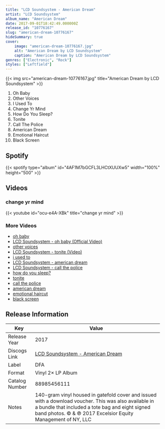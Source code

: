 ```yaml
---
title: "LCD Soundsystem - American Dream"
artist: "LCD Soundsystem"
album_name: "American Dream"
date: 2017-09-01T18:42:49.000000Z
release_id: "10776167"
slug: "american-dream-10776167"
hideSummary: true
cover:
    image: "american-dream-10776167.jpg"
    alt: "American Dream by LCD Soundsystem"
    caption: "American Dream by LCD Soundsystem"
genres: ["Electronic", "Rock"]
styles: ["Leftfield"]
---
```


{{< img src="american-dream-10776167.jpg" title="American Dream by LCD Soundsystem" >}}

<!-- section break -->

1. Oh Baby
2. Other Voices
3. I Used To
4. Change Yr Mind
5. How Do You Sleep?
6. Tonite
7. Call The Police
8. American Dream 
9. Emotional Haircut
10. Black Screen

<!-- section break -->


## Spotify
{{< spotify type="album" id="4AF1M7bGCFL3LHCtXUUXw5" width="100%" height="500" >}}



## Videos
### change yr mind
{{< youtube id="ocu-e4A-XBk" title="change yr mind" >}}<br>

### More Videos

- [oh baby](https://www.youtube.com/watch?v=PPa7wrRW2zE)
- [LCD Soundsystem - oh baby (Official Video)](https://www.youtube.com/watch?v=5gIhrPGyu6U)
- [other voices](https://www.youtube.com/watch?v=ZRaVXBJDiu8)
- [LCD Soundsystem - tonite (Video)](https://www.youtube.com/watch?v=lqq3BtGrpU8)
- [i used to](https://www.youtube.com/watch?v=P3tNaLXGPXc)
- [LCD Soundsystem - american dream](https://www.youtube.com/watch?v=ML1MUKOJIIo)
- [LCD Soundsystem - call the police](https://www.youtube.com/watch?v=zWKIWNJnlzI)
- [how do you sleep?](https://www.youtube.com/watch?v=E55hWJFzaC8)
- [tonite](https://www.youtube.com/watch?v=On47IHTHEdA)
- [call the police](https://www.youtube.com/watch?v=b4AYQa0j_v8)
- [american dream](https://www.youtube.com/watch?v=pUo4Waix-ww)
- [emotional haircut](https://www.youtube.com/watch?v=N2olnx1bTW0)
- [black screen](https://www.youtube.com/watch?v=hYmvBLNhif4)


## Release Information
|  Key           | Value                                                |
| ---------------| ---------------------------------------------------- |
| Release Year   | 2017                                   |
| Discogs Link   | [LCD Soundsystem - American Dream](https://www.discogs.com/release/10776167-LCD-Soundsystem-American-Dream) |
| Label          | DFA |
| Format         | Vinyl 2× LP Album |
| Catalog Number | 88985456111 |
| Notes | 140-gram vinyl housed in gatefold cover and issued with a download voucher. This was also available in a bundle that included a tote bag and eight signed band photos.  © & ℗ 2017 Excelsior Equity Management of NY, LLC |